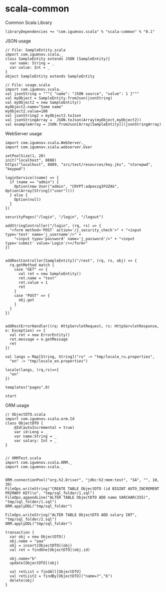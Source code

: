 # scala-common
Common Scala Library

    libraryDependencies += "com.igumnov.scala" % "scala-common" % "0.1"

JSON usage

    // File: SampleEntity.scala
    import com.igumnov.scala._
    class SampleEntity extends JSON [SampleEntity]{
      var name: String = _
      var value: Int = _
    }
    object SampleEntity extends SampleEntity

    // File: usage.scala
    import com.igumnov.scala._
    val jsonString = """{ "name": "JSON source", "value": 1 }"""
    val myObject = SampleEntity.fromJson(jsonString)
    val myObject2 = new SampleEntity()
    myObject2.name="Some name"
    myObject2.value=100
    val jsonString2 = myObject2.toJson
    val jsonStringArray =  JSON.toJson(Array(myObject,myObject2))
    val exampleArray = JSON.fromJson[Array[SampleEntity]](jsonStringArray)


WebServer usage

    import com.igumnov.scala.WebServer._
    import com.igumnov.scala.webserver.User

    setPoolSize(1, 20)
    init("localhost", 8888)
    https("localhost", 8889, "src/test/resources/key.jks", "storepwd", "keypwd")

    loginService((name) => {
      if (name == "admin") {
        Option(new User("admin", "CRYPT:adpexzg3FUZAk", Option(Array[String]("user"))))
      } else {
        Option(null)
      }
    })

    securityPages("/login", "/login", "/logout")

    addStringController("/login", (rq, rs) => {
      "<form method='POST' action='/j_security_check'>" + "<input type='text' name='j_username'/>" +
        "<input type='password' name='j_password'/>" + "<input type='submit' value='Login'/></form>"
    })


    addRestController[SampleEntity]("/rest", (rq, rs, obj) => {
      rq.getMethod match {
        case "GET" => {
          val ret = new SampleEntity()
          ret.name = "test"
          ret.value = 1
          ret
        }
        case "POST" => {
          obj.get
        }
      }
    })


    addRestErrorHandler((rq: HttpServletRequest, rs: HttpServletResponse, e: Exception) => {
      val ret = new ErrorEntity()
      ret.message = e.getMessage
      ret
    })

    val langs = Map[String, String]("ru" -> "tmp/locale_ru.properties",
      "en" -> "tmp/locale_en.properties")

    locale(langs, (rq,rs)=>{
      "en"
    })

    templates("pages",0)

    start


ORM usage

    // ObjectDTO.scala
    import com.igumnov.scala.orm.Id
    class ObjectDTO {
        @Id(autoIncremental = true)
        var id:Long = _
        var name:String = _
        var salary: Int = _
    }


    // ORMTest.scala
    import com.igumnov.scala.ORM._
    import com.igumnov.scala._


    ORM.connectionPool("org.h2.Driver", "jdbc:h2:mem:test", "SA", "", 10, 30)
    FileOps.writeString("CREATE TABLE ObjectDTO (id BIGINT AUTO_INCREMENT PRIMARY KEY)\n", "tmp/sql_folder/1.sql")
    FileOps.appendLine("ALTER TABLE ObjectDTO ADD name VARCHAR(255)", "tmp/sql_folder/1.sql")
    ORM.applyDDL("tmp/sql_folder")

    FileOps.writeString("ALTER TABLE ObjectDTO ADD salary INT", "tmp/sql_folder/2.sql")
    ORM.applyDDL("tmp/sql_folder")

    transaction {
      var obj = new ObjectDTO()
      obj.name = "aaa"
      obj = insert[ObjectDTO](obj)
      val ret = findOne[ObjectDTO](obj.id)

      obj.name="b"
      update[ObjectDTO](obj)

      val retList = findAll[ObjectDTO]
      val retList2 = findBy[ObjectDTO]("name=?","b")
      delete(obj)
    }